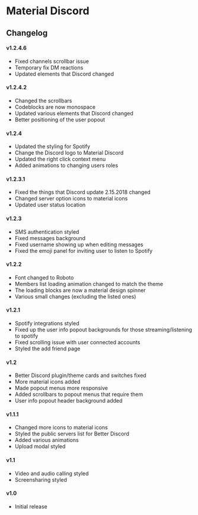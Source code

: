 # Material Discord

## Changelog

#### v1.2.4.6
* Fixed channels scrollbar issue
* Temporary fix DM reactions
* Updated elements that Discord changed

#### v1.2.4.2
* Changed the scrollbars
* Codeblocks are now monospace
* Updated various elements that Discord changed
* Better positioning of the user popout

#### v1.2.4
* Updated the styling for Spotify
* Change the Discord logo to Material Discord
* Updated the right click context menu
* Added animations to changing users roles

#### v1.2.3.1
* Fixed the things that Discord update 2.15.2018 changed
* Changed server option icons to material icons
* Updated user status location

#### v1.2.3
* SMS authentication styled
* Fixed messages background
* Fixed username showing up when editing messages
* Fixed the emoji panel for inviting user to listen to Spotify

#### v1.2.2
* Font changed to Roboto
* Members list loading animation changed to match the theme
* The loading blocks are now a material design spinner
* Various small changes (excluding the listed ones)

#### v1.2.1
* Spotify integrations styled
* Fixed up the user info popout backgrounds for those streaming/listening to spotify
* Fixed scrolling issue with user connected accounts
* Styled the add friend page

#### v1.2
* Better Discord plugin/theme cards and switches fixed
* More material icons added
* Made popout menus more responsive
* Added scrollbars to popout menus that require them
* User info popout header background added

#### v1.1.1
* Changed more icons to material icons
* Styled the public servers list for Better Discord
* Added various animations
* Upload modal styled

#### v1.1
* Video and audio calling styled
* Screensharing styled

#### v1.0
* Initial release
